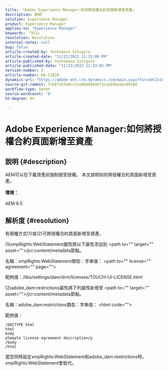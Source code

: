 ```yaml
---
title: 「Adobe Experience Manager:如何將授權合約頁面新增至資產」
description: 說明
solution: Experience Manager
product: Experience Manager
applies-to: "Experience Manager"
keywords: 「KCS」
resolution: Resolution
internal-notes: null
bug: false
article-created-by: Yoshimasa Ishiguro
article-created-date: "11/22/2022 11:31:08 PM"
article-published-by: Yoshimasa Ishiguro
article-published-date: "11/22/2022 11:33:02 PM"
version-number: 2
article-number: KA-21020
dynamics-url: "https://adobe-ent.crm.dynamics.com/main.aspx?forceUCI=1&pagetype=entityrecord&etn=knowledgearticle&id=b97a08ba-bd6a-ed11-9561-6045bd006a22"
source-git-commit: 7cb8f2e5e0cc21e88db68abf3ca269bedac89188
workflow-type: tm+mt
source-wordcount: '0'
ht-degree: 0%

---
```


# Adobe Experience Manager:如何將授權合約頁面新增至資產

## 說明 {#description}

AEM可以在下載資產前強制接受授權。 本文說明如何將授權合約頁面新增至資產。<br><br><b>環境：</b><br><br>AEM 6.5

## 解析度 {#resolution}


有兩種方式(1)或(2)可將授權合約頁面新增至資產。

(1)xmpRights:WebStatement屬性將以下屬性添加到 &lt;path to=&quot;&quot; target=&quot;&quot; asset=&quot;&quot;>/jcr:content/metadata節點。

名稱：xmpRights:WebStatement類型：字串值： &lt;path to=&quot;&quot; license=&quot;&quot; agreement=&quot;&quot; page=&quot;&quot;>

範例值：/libs/settings/dam/drm/licenses/TOUCH-UI-LICENSE.html

(2)adobe_dam:restrictions屬性將下列屬性新增至 &lt;path to=&quot;&quot; target=&quot;&quot; asset=&quot;&quot;>/jcr:content/metadata節點。

名稱：adobe_dam:restrictions類型：字串值： &lt;html code=&quot;&quot;>

範例值：






```
!DOCTYPE html
html
body
pSample license agreement description/p
/body
/html
```




當您同時設定xmpRights:WebStatement和adobe_dam:restrictions時，xmpRights:WebStatement會取代。
